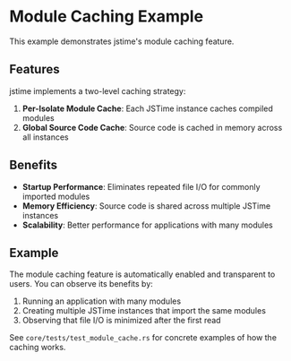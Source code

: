 # Module Caching Example

This example demonstrates jstime's module caching feature.

## Features

jstime implements a two-level caching strategy:

1. **Per-Isolate Module Cache**: Each JSTime instance caches compiled modules
2. **Global Source Code Cache**: Source code is cached in memory across all instances

## Benefits

- **Startup Performance**: Eliminates repeated file I/O for commonly imported modules
- **Memory Efficiency**: Source code is shared across multiple JSTime instances
- **Scalability**: Better performance for applications with many modules

## Example

The module caching feature is automatically enabled and transparent to users.
You can observe its benefits by:

1. Running an application with many modules
2. Creating multiple JSTime instances that import the same modules
3. Observing that file I/O is minimized after the first read

See `core/tests/test_module_cache.rs` for concrete examples of how the caching works.
